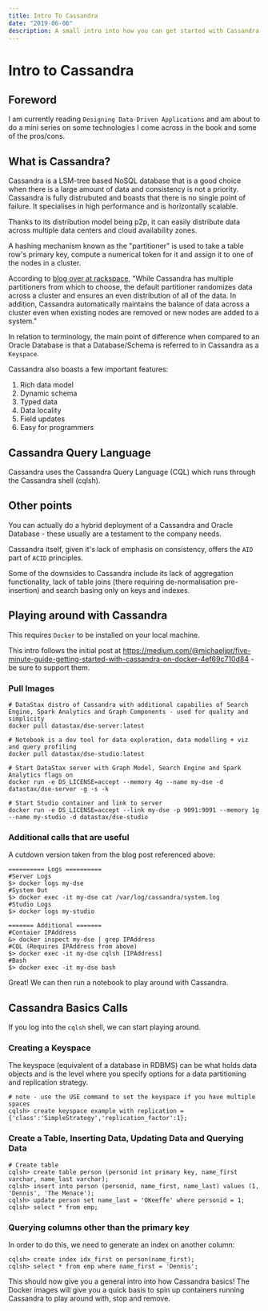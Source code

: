 ```yaml
---
title: Intro To Cassandra
date: "2019-06-06"
description: A small intro into how you can get started with Cassandra using Docker and basic syntax.
---
```


# Intro to Cassandra

## Foreword

I am currently reading `Designing Data-Driven Applications` and am about to do a mini series on some technologies I come across in the book and some of the pros/cons.

## What is Cassandra?

Cassandra is a LSM-tree based NoSQL database that is a good choice when there is a large amount of data and consistency is not a priority. Cassandra is fully distrubuted and boasts that there is no single point of failure. It specialises in high performance and is horizontally scalable.

Thanks to its distribution model being p2p, it can easily distribute data across multiple data centers and cloud availability zones.

A hashing mechanism known as the "partitioner" is used to take a table row's primary key, compute a numerical token for it and assign it to one of the nodes in a cluster.

According to [blog over at rackspace](https://support.rackspace.com/how-to/introduction-to-cassandra/), "While Cassandra has multiple partitioners from which to choose, the default partitioner randomizes data across a cluster and ensures an even distribution of all of the data. In addition, Cassandra automatically maintains the balance of data across a cluster even when existing nodes are removed or new nodes are added to a system."

In relation to terminology, the main point of difference when compared to an Oracle Database is that a Database/Schema is referred to in Cassandra as a `Keyspace`.

Cassandra also boasts a few important features:

1. Rich data model
2. Dynamic schema
3. Typed data
4. Data locality
5. Field updates
6. Easy for programmers

## Cassandra Query Language

Cassandra uses the Cassandra Query Language (CQL) which runs through the Cassandra shell (cqlsh).

## Other points

You can actually do a hybrid deployment of a Cassandra and Oracle Database - these usually are a testament to the company needs.

Cassandra itself, given it's lack of emphasis on consistency, offers the `AID` part of `ACID` principles.

Some of the downsides to Cassandra include its lack of aggregation functionality, lack of table joins (there requiring de-normalisation pre-insertion) and search basing only on keys and indexes.

## Playing around with Cassandra

This requires `Docker` to be installed on your local machine.

This intro follows the initial post at https://medium.com/@michaeljpr/five-minute-guide-getting-started-with-cassandra-on-docker-4ef69c710d84 - be sure to support them.

### Pull Images

```shell
# DataStax distro of Cassandra with additional capabilies of Search Engine, Spark Analytics and Graph Components - used for quality and simplicity
docker pull datastax/dse-server:latest

# Notebook is a dev tool for data exploration, data modelling + viz and query profiling
docker pull datastax/dse-studio:latest

# Start DataStax server with Graph Model, Search Engine and Spark Analytics flags on
docker run -e DS_LICENSE=accept --memory 4g --name my-dse -d datastax/dse-server -g -s -k

# Start Studio container and link to server
docker run -e DS_LICENSE=accept --link my-dse -p 9091:9091 --memory 1g --name my-studio -d datastax/dse-studio
```

### Additional calls that are useful

A cutdown version taken from the blog post referenced above:

```shell
========== Logs ==========
#Server Logs
$> docker logs my-dse
#System Out
$> docker exec -it my-dse cat /var/log/cassandra/system.log
#Studio Logs
$> docker logs my-studio

======= Additional =======
#Contaier IPAddress
&> docker inspect my-dse | grep IPAddress
#CQL (Requires IPAddress from above)
$> docker exec -it my-dse cqlsh [IPAddress]
#Bash
$> docker exec -it my-dse bash
```

Great! We can then run a notebook to play around with Cassandra.

## Cassandra Basics Calls

If you log into the `cqlsh` shell, we can start playing around.

### Creating a Keyspace

The keyspace (equivalent of a database in RDBMS) can be what holds data objects and is the level where you specify options for a data partitioning and replication strategy.

```shell
# note - use the USE command to set the keyspace if you have multiple spaces
cqlsh> create keyspace example with replication = {'class':'SimpleStrategy','replication_factor':1};
```

### Create a Table, Inserting Data, Updating Data and Querying Data

```shell
# Create table
cqlsh> create table person (personid int primary key, name_first varchar, name_last varchar);
cqlsh> insert into person (personid, name_first, name_last) values (1, 'Dennis', 'The Menace');
cqlsh> update person set name_last = 'OKeeffe' where personid = 1;
cqlsh> select * from emp;
```

### Querying columns other than the primary key

In order to do this, we need to generate an index on another column:

```shell
cqlsh> create index idx_first on person(name_first);
cqlsh> select * from emp where name_first = 'Dennis';
```

This should now give you a general intro into how Cassandra basics! The Docker images will give you a quick basis to spin up containers running Cassandra to play around with, stop and remove.
